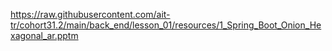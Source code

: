https://raw.githubusercontent.com/ait-tr/cohort31.2/main/back_end/lesson_01/resources/1_Spring_Boot_Onion_Hexagonal_ar.pptm